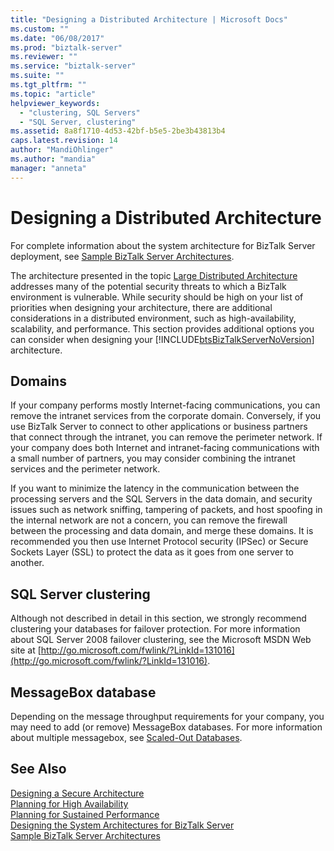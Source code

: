 ```yaml
---
title: "Designing a Distributed Architecture | Microsoft Docs"
ms.custom: ""
ms.date: "06/08/2017"
ms.prod: "biztalk-server"
ms.reviewer: ""
ms.service: "biztalk-server"
ms.suite: ""
ms.tgt_pltfrm: ""
ms.topic: "article"
helpviewer_keywords: 
  - "clustering, SQL Servers"
  - "SQL Server, clustering"
ms.assetid: 8a8f1710-4d53-42bf-b5e5-2be3b43813b4
caps.latest.revision: 14
author: "MandiOhlinger"
ms.author: "mandia"
manager: "anneta"
---
```

# Designing a Distributed Architecture
For complete information about the system architecture for BizTalk Server deployment, see [Sample BizTalk Server Architectures](../core/sample-biztalk-server-architectures.md).  
  
 The architecture presented in the topic [Large Distributed Architecture](../core/large-distributed-architecture.md) addresses many of the potential security threats to which a BizTalk environment is vulnerable. While security should be high on your list of priorities when designing your architecture, there are additional considerations in a distributed environment, such as high-availability, scalability, and performance. This section provides additional options you can consider when designing your [!INCLUDE[btsBizTalkServerNoVersion](../includes/btsbiztalkservernoversion-md.md)] architecture.  
  
## Domains  
 If your company performs mostly Internet-facing communications, you can remove the intranet services from the corporate domain. Conversely, if you use BizTalk Server to connect to other applications or business partners that connect through the intranet, you can remove the perimeter network. If your company does both Internet and intranet-facing communications with a small number of partners, you may consider combining the intranet services and the perimeter network.  
  
 If you want to minimize the latency in the communication between the processing servers and the SQL Servers in the data domain, and security issues such as network sniffing, tampering of packets, and host spoofing in the internal network are not a concern, you can remove the firewall between the processing and data domain, and merge these domains. It is recommended you then use Internet Protocol security (IPSec) or Secure Sockets Layer (SSL) to protect the data as it goes from one server to another.  
  
## SQL Server clustering  
 Although not described in detail in this section, we strongly recommend clustering your databases for failover protection. For more information about SQL Server 2008 failover clustering, see the Microsoft MSDN Web site at [http://go.microsoft.com/fwlink/?LinkId=131016](http://go.microsoft.com/fwlink/?LinkId=131016).  
  
## MessageBox database  
 Depending on the message throughput requirements for your company, you may need to add (or remove) MessageBox databases. For more information about multiple messagebox, see [Scaled-Out Databases](../core/scaled-out-databases.md).  
  
## See Also  
 [Designing a Secure Architecture](../core/designing-a-secure-architecture.md)   
 [Planning for High Availability](../core/planning-for-high-availability3.md)   
 [Planning for Sustained Performance](../core/planning-for-sustained-performance.md)   
 [Designing the System Architectures for BizTalk Server](../core/designing-the-system-architectures-for-biztalk-server.md)   
 [Sample BizTalk Server Architectures](../core/sample-biztalk-server-architectures.md)